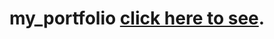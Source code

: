 # my_portfolio [click here to see](https://6625145e427b5fbd9030f4fb--statuesque-arithmetic-b3a882.netlify.app/).
